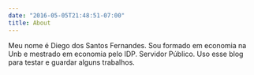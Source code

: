 ```yaml
---
date: "2016-05-05T21:48:51-07:00"
title: About
---
```


Meu nome é Diego dos Santos Fernandes. Sou formado em economia na Unb e mestrado em economia pelo IDP. Servidor Público. Uso esse blog para testar e guardar alguns trabalhos.
